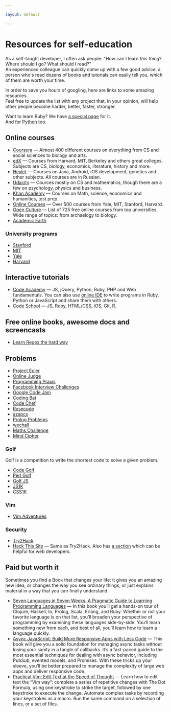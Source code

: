 ```yaml
---

layout: default

---
```

<!-- Please, wrap strings longer than 80 characters -->

# Resources for self-education

As a self-taught developer, I often ask people: "How can I learn *this thing*?
Where should I go? What should I read?"    
An experienced colleague can quickly come up with a few good advice: a person
who's read dozens of books and tutorials can easily tell you, which of them are
worth your time.

In order to save you hours of googling, here are links to some amazing
resources.    
Feel free to update the list with any project that, in your opinion, will help
other people become harder, better, faster, stronger.

Want to learn Ruby? We have [a special page]({{site.url}}/ruby) for it.    
And for [Python]({{site.url}}/python) too.

## Online courses

- [Coursera](https://www.coursera.org/) — Almost 400 different courses on
  everything from CS and social sciences to biology and arts.
- [edX](https://www.edx.org/) — Courses from Harvard, MIT, Berkeley and others
  great colleges. Subjects are CS, biology, economics, literature, history and
  more.
- [Hexlet](http://hexlet.org/) — Courses on Java, Android, iOS development,
  genetics and other subjects. All courses are in Russian.
- [Udacity](https://www.udacity.com/) — Cources mostly on CS and mathematics,
  though there are a few on psychology, physics and business.
- [Khan Academy](https://www.khanacademy.org/) — Courses on Math, science,
  economics and humanities, test prep.
- [Online Courses](http://www.onlinecourses.com/) — Over 500 courses from Yale,
  MIT, Stanford, Harvard.
- [Open Culture](http://www.openculture.com/freeonlinecourses) — List of 725
  free online courses from top universities. Wide range of topics: from
  archaelogy to biology.
- [Academic Earth](http://academicearth.org/)

### University programs

- [Stanford](http://online.stanford.edu/)
- [MIT](http://ocw.mit.edu/)
- [Yale](http://oyc.yale.edu/)
- [Harvard](http://www.extension.harvard.edu/open-learning-initiative)

## Interactive tutorials

- [Code Academy](http://www.codecademy.com/) — JS, jQuery, Python, Ruby, PHP and Web
  fundamentals. You can also use [online IDE](http://labs.codecademy.com)
  to write programs in Ruby, Python or JavaScript and share them with others.
- [Code School](http://www.codeschool.com/) — JS, Ruby, HTML/CSS, iOS, Git, R.

## Free online books, awesome docs and screencasts

- [Learn Regex the hard way](http://regex.learncodethehardway.org/book/)

## Problems

- [Project Euler](http://projecteuler.net/)
- [Online Judge](http://www.spoj.com/problems/classical/)
- [Programming Praxis](http://programmingpraxis.com/)
- [Facebook Interview Challenges](https://facebook.interviewstreet.com/recruit/challenges)
- [Google Code Jam](https://code.google.com/codejam/contests.html)
- [Coding Bat](http://codingbat.com/)
- [Code Chef](http://www.codechef.com/)
- [Rosecode](http://www.javaist.com/rosecode/index.php)
- [azspcs](http://www.azspcs.net/)
- [Prolog Problems](https://sites.google.com/site/prologsite/prolog-problems)
- [wechall](http://www.wechall.net/)
- [Maths Challenge](http://mathschallenge.net/)
- [Mind Cipher](http://www.mindcipher.com/)

### Golf

Golf is a competition to write the shortest code to solve a given problem.

- [Code Golf](http://codegolf.com/)
- [Perl Golf](http://perlgolf.sourceforge.net/)
- [Golf JS](http://golfjs.com/)
- [JS1K](http://js1k.com/)
- [CSS1K](http://css1k.com/)

### Vim
- [Vim Adventures](http://vim-adventures.com/)

### Security
- [Try2Hack](http://www.try2hack.nl/)
- [Hack This Site](https://www.hackthissite.org/pages/index/index.php) — Same as
  Try2Hack. Also has [a
  section](https://www.hackthissite.org/missions/programming/) which can be
  helpful for web developers.

## Paid but worth it

Sometimes you find a Book that changes your life: it gives you an amazing new
idea, or changes the way you see ordinary things, or just explains material
in a way that you can finally understand.    

- [Seven Languages in Seven Weeks: A Pragmatic Guide to Learning Programming
  Languages](http://pragprog.com/book/btlang/seven-languages-in-seven-weeks) —
  In this book you’ll get a hands-on tour of Clojure, Haskell, Io, Prolog,
  Scala, Erlang, and Ruby. Whether or not your favorite language is on that
  list, you’ll broaden your perspective of programming by examining these
  languages side-by-side. You’ll learn something new from each, and best of all,
  you’ll learn how to learn a language quickly.
- [Async JavaScript: Build More Responsive Apps with Less
  Code](http://pragprog.com/book/tbajs/async-javascript) — This book will give
  you a solid foundation for managing async tasks without losing your sanity in
  a tangle of callbacks. It’s a fast-paced guide to the most essential
  techniques for dealing with async behavior, including PubSub, evented models,
  and Promises. With these tricks up your sleeve, you’ll be better prepared to
  manage the complexity of large web apps and deliver responsive code.
- [Practical Vim: Edit Text at the Speed of
  Thought](http://pragprog.com/book/dnvim/practical-vim) — Learn how to edit
  text the “Vim way”: complete a series of repetitive changes with The Dot
  Formula, using one keystroke to strike the target, followed by one keystroke
  to execute the change. Automate complex tasks by recording your keystrokes as
  a macro. Run the same command on a selection of lines, or a set of files.
